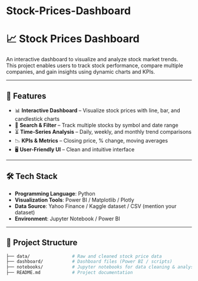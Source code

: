 # Stock-Prices-Dashboard
# 📈 Stock Prices Dashboard  

An interactive dashboard to visualize and analyze stock market trends.  
This project enables users to track stock performance, compare multiple companies, and gain insights using dynamic charts and KPIs.  

---

## 🚀 Features  
- 📊 **Interactive Dashboard** – Visualize stock prices with line, bar, and candlestick charts  
- 🔎 **Search & Filter** – Track multiple stocks by symbol and date range  
- ⏳ **Time-Series Analysis** – Daily, weekly, and monthly trend comparisons  
- 📉 **KPIs & Metrics** – Closing price, % change, moving averages  
- 🖥️ **User-Friendly UI** – Clean and intuitive interface  

---

## 🛠️ Tech Stack  
- **Programming Language**: Python  
- **Visualization Tools**: Power BI / Matplotlib / Plotly  
- **Data Source**: Yahoo Finance / Kaggle dataset / CSV (mention your dataset)  
- **Environment**: Jupyter Notebook / Power BI  

---

## 📂 Project Structure  
```bash
├── data/                # Raw and cleaned stock price data
├── dashboard/           # Dashboard files (Power BI / scripts)
├── notebooks/           # Jupyter notebooks for data cleaning & analysis
├── README.md            # Project documentation
